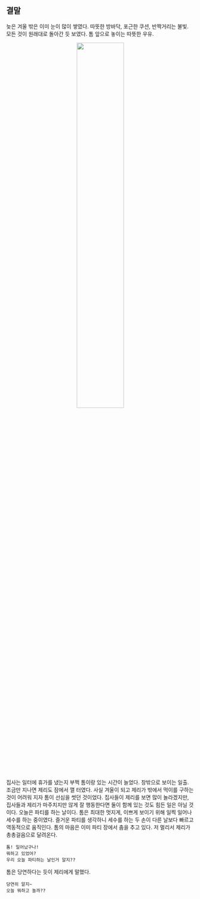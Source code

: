 ## 결말
늦은 겨울 밖은 이미 눈이 많이 쌓였다.
따뜻한 방바닥, 포근한 쿠션, 반짝거리는 불빛.
모든 것이 원래대로 돌아간 듯 보였다.
톰 앞으로 놓이는 따뜻한 우유.
<!-- 따뜻한 우유 -->
<p align="center"><img src="https://cdn.pixabay.com/photo/2017/08/06/17/41/milk-2594538_960_720.jpg" width="50%" height="50%">

집사는 일터에 휴가를 냈는지 부쩍 톰이랑 있는 시간이 늘었다.
창밖으로 보이는 일출.
조금만 지나면 제리도 잠에서 깰 터였다.
사실 겨울이 되고 제리가 밖에서 먹이를 구하는 것이 어려워 지자 톰이 선심을 썻던 것이었다.
집사들이 제리를 보면 많이 놀라겠지만, 집사들과 제리가 마주치지만 않게 잘 행동한다면 둘이 함께 있는 것도 힘든 일은 아닐 것이다.
오늘은 파티를 하는 날이다.
톰은 최대한 멋지게, 이쁘게 보이기 위해 일찍 일어나 세수를 하는 중이였다.
즐거운 파티를 생각하니 세수를 하는 두 손이 다른 날보다 빠르고 역동적으로 움직인다.
톰의 마음은 이미 파티 장에서 춤을 추고 있다.
저 멀리서 제리가 총총걸음으로 달려온다.

```
톰! 일어났구나!
뭐하고 있었어?
우리 오늘 파티하는 날인거 알지??
```

톰은 당연하다는 듯이 제리에게 말했다.

```
당연히 알지~
오늘 뭐하고 놀까??
```
